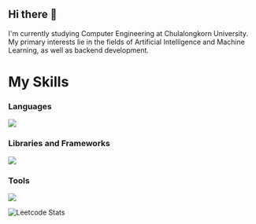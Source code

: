## Hi there 👋

I'm currently studying Computer Engineering at Chulalongkorn University. My primary interests lie in the fields of Artificial Intelligence and Machine Learning, as well as backend development.


<p align="center">
  <h1>
    My Skills
  </h1>
  <h3>
    Languages
  </h3>
  <div>
    <img src="https://skillicons.dev/icons?i=python,js,java,c,cpp,go,scala,solidity"/>
  </div>
  <h3>
    Libraries and Frameworks
  </h3>
  <div>
    <img src="https://skillicons.dev/icons?i=pytorch,tensorflow,react,next,express,flask"/>
  </div>
  <h3>
    Tools
  </h3>
  <div>
    <img src="https://skillicons.dev/icons?i=vscode,idea,postman,aws,gcp,arduino,kubernetes,docker"/>
  </div>
</p>


<!--![Top Langs](https://github-readme-stats.vercel.app/api/top-langs/?username=Thiraput01&langs_count=10&layout=compact&hide_progress=true&hide=c)-->

![Leetcode Stats](https://leetcard.jacoblin.cool/Thiraput)

